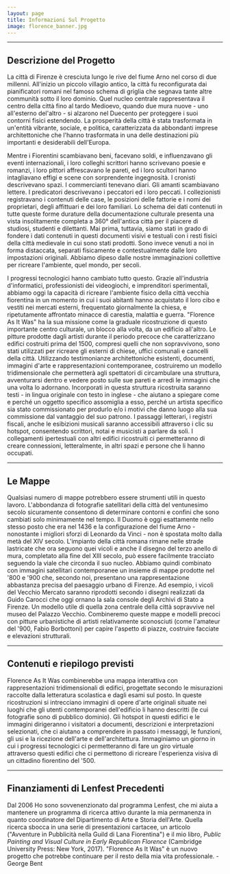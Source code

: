 ```yaml
---
layout: page
title: Informazioni Sul Progetto
image: florence_banner.jpg
---
```

___

## Descrizione del Progetto
La città di Firenze è cresciuta lungo le rive del fiume Arno nel corso di due millenni. All'inizio un piccolo villagio antico, la città fu reconfigurata dai pianificatori romani nel famoso schema di griglia che segnava tante altre communità sotto il loro dominio. Quel nucleo centrale rappresentava il centro della città fino al tardo Medioevo, quando due mura nuove - uno all'esterno del'altro - si alzarono nel Duecento per proteggere i suoi contorni fisici estendendo. La prosperità della città è stata trasformata in un'entità vibrante, sociale, e politica, caratterizzata da abbondanti imprese architettoniche che l'hanno trasformata in una delle destinazioni più importanti e desiderabili dell'Europa.

Mentre i Fiorentini scambiavano  beni, facevano soldi, e influenzavano gli eventi internazionali, i loro colleghi scrittori hanno scrivevano poesie e romanzi, i loro pittori affrescavano le pareti, ed i loro scultori hanno intagliavano effigi e scene con sorprendente ingegnosità. I cronisti descrivevano  spazi. I commercianti tenevano diari. Gli amanti scambiavano lettere. I predicatori descrivevano i peccatori ed i loro peccati. I collezionisti registravano i contenuti delle case, le posizioni delle fattorie e i nomi dei proprietari, degli affittuari e dei loro familiari. Lo schema dei dati contenuti in tutte queste forme durature della documentazione culturale presenta una vista insolitamente completa a 360° dell'antica città per il piacere di studiosi, studenti e dilettanti. Mai prima, tuttavia, siamo stati in grado di fondere i dati contenuti in questi documenti visivi e testuali con i resti fisici della città medievale in cui sono stati prodotti. Sono invece venuti a noi in forma distaccata, separati fisicamente e contestualmente dalle loro impostazioni originali. Abbiamo dipeso dalle nostre immaginazioni collettive per ricreare l'ambiente, quel mondo, per secoli.

I progressi tecnologici hanno cambiato tutto questo. Grazie all'industria d'informatici, professionisti dei videogiochi, e imprenditori sperimentali, abbiamo oggi la capacità di ricreare l'ambiente fisico della città vecchia fiorentina in un momento in cui i suoi abitanti hanno acquistato il loro cibo e vestiti nei mercati esterni, frequentato giornalmente la chiesa, e ripetutamente affrontato minacce di carestia, malattia e guerra. "Florence As It Was" ha la sua missione come la graduale ricostruzione di questo importante centro culturale, un blocco alla volta, da un edificio all'altro. Le pitture prodotte dagli artisti durante il periodo precoce che caratterizzano edifici costruiti prima del 1500, compresi quelli che non sopravvivono, sono stati utilizzati per ricreare gli esterni di chiese, uffici comunali e cancelli della città. Utilizzando testimonianze architettoniche esistenti, documenti, immagini d'arte e rappresentazioni contemporanee, costruiremo un modello tridimensionale che permetterà agli spettatori di circambulare una struttura, avventurarsi dentro e vedere posto sulle sue pareti e arredi le immagini che una volta lo adornano. Incorporati in questa struttura ricostruita saranno testi - in lingua originale con testo in inglese - che aiutano a spiegare come e perché un oggetto specifico assomiglia a esso, perché un artista specifico sia stato commissionato per produrlo e/o i motivi che danno luogo alla sua commissione dal vantaggio del suo patrono. I passaggi letterari, i registri fiscali, anche le esibizioni musicali saranno accessibili attraverso i clic su hotspot, consentendo scrittori, notai e musicisti a parlare da soli. I collegamenti ipertestuali con altri edifici ricostruiti ci permetteranno di creare connessioni, letteralmente, in altri spazi e persone che li hanno occupati.
___

## Le Mappe
Qualsiasi numero di mappe potrebbero essere strumenti utili in questo lavoro. L'abbondanza di fotografie satellitari della città del ventunesimo secolo sicuramente consentono di determinare contorni e confini che sono cambiati solo minimamente nel tempo. Il Duomo è oggi esattamente nello stesso posto che era nel 1436 e la configurazione del fiume Arno - nonostante i migliori sforzi di Leonardo da Vinci - non è spostata molto dalla metà del XIV secolo. L'impianto della città romana rimane nelle strade lastricate che ora seguono quei vicoli e anche il disegno del terzo anello di mura, completato alla fine del XIII secolo, può essere facilmente tracciato seguendo la viale che circonda il suo nucleo.
Abbiamo quindi combinato con immagini satellitari contemporanee un insieme di mappe prodotte nel '800 e '900 che, secondo noi, presentano una rappresentazione abbastanza precisa del paesaggio urbano di Firenze. Ad esempio, i vicoli del Vecchio Mercato saranno riprodotti secondo i disegni realizzati da Guido Carocci che oggi ornano la sala console degli Archivi di Stato a Firenze. Un modello utile di quella zona centrale della città sopravvive nel museo del Palazzo Vecchio. Combineremo queste mappe e modelli precoci con pitture urbanistiche di artisti relativamente sconosciuti (come l'amateur del '900, Fabio Borbottoni) per capire l'aspetto di piazze, costruire facciate e elevazioni strutturali.
___

## Contenuti e riepilogo previsti
Florence As It Was combinerebbe una mappa interattiva con rappresentazioni tridimensionali di edifici, progettate secondo le misurazioni raccolte dalla letteratura scolastica e dagli esami sul posto. In queste ricostruzioni si intrecciano immagini di opere d'arte originali situate nei luoghi che gli utenti contemporanei dell'edificio li hanno descritti (le cui fotografie sono di pubblico dominio). Gli hotspot in questi edifici e le immagini dirigeranno i visitatori a documenti, descrizioni e interpretazioni selezionati, che ci aiutano a comprendere  in passato i messaggi, le funzioni, gli usi e la ricezione dell'arte e dell'architettura. Immaginiamo un giorno in cui i progressi tecnologici ci permetteranno di fare un giro virtuale attraverso questi edifici che ci permettono di ricreare l'esperienza visiva di un cittadino fiorentino del '500.
___

## Finanziamenti di Lenfest Precedenti
Dal 2006 Ho sono sovvenenzionato dal programma Lenfest, che mi aiuta a mantenere un programma di ricerca attivo durante la mia permanenza in quanto coordinatore del Dipartimento di Arte e Storia dell'Arte. Quella ricerca sbocca in una serie di presentazioni cartacee, un articolo ("Avventure in Pubblicità nella Guild di Lana Fiorentina") e il mio libro, *Public Painting and Visual Culture in Early Republican Florence* (Cambridge University Press: New York, 2017). "Florence As It Was" è un nuovo progetto che potrebbe continuare per il resto della mia vita professionale. -George Bent
